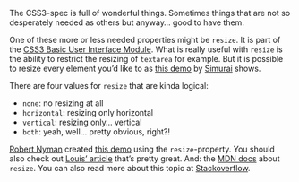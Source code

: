 
The CSS3-spec is full of wonderful things. Sometimes things that are not so desperately needed as others but anyway… good to have them.

One of these more or less needed properties might be <code>resize</code>. It is part of the <a title="CSS3 Specification: User Interface Module" href="http://www.w3.org/TR/css3-ui/" target="_blank">CSS3 Basic User Interface Module</a>. What is really useful with <code>resize</code> is the ability to restrict the resizing of <code>textarea</code> for example. But it is possible to resize every element you’d like to as <a title="A demo of resize for a div" href="http://jsfiddle.net/simurai/baBN9/" target="_blank">this demo</a> by <a title="@simurai on Twitter" href="http://twitter.com/simurai" target="_blank">Simurai</a> shows.

There are four values for <code>resize</code> that are kinda logical:
<ul>
<li><code>none</code>: no resizing at all</li>
<li><code>horizontal</code>: resizing only horizontal</li>
<li><code>vertical</code>: resizing only… vertical</li>
<li><code>both</code>: yeah, well… pretty obvious, right?!</li>
</ul>

<a title="Robert's talk" href="http://robertnyman.com/" target="_blank">Robert Nyman</a> created <a title="Demo: CSS3 resizing" href="http://robertnyman.com/css3/resize/resize.html" target="_blank">this demo</a> using the <code>resize</code>-property. You should also check out <a title="The CSS3 resize property" href="http://www.impressivewebs.com/css3-resize/" target="_blank">Louis’ article</a> that’s pretty great. And: the <a title="resize on MDN" href="https://developer.mozilla.org/en/CSS/resize" target="_blank">MDN docs</a> about <code>resize</code>. You can also read more about this topic at <a href="http://stackoverflow.com/questions/1837926/css3-resize-in-webkit-safari" target="_blank">Stackoverflow</a>.
